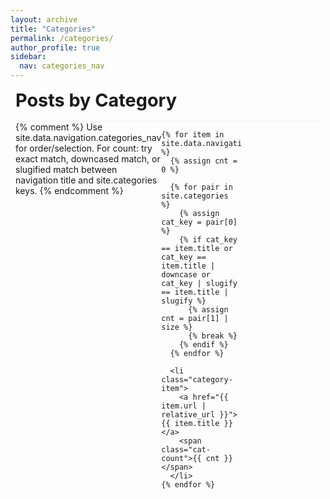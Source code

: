 ```yaml
---
layout: archive
title: "Categories"
permalink: /categories/
author_profile: true
sidebar:
  nav: categories_nav
---
```



<style>
/* scoped styles for this page only */
.categories-page { padding: 0 0.5rem 2rem; }

.categories-page h1 {
  font-size: 1.8rem;
  margin: 0 0 1rem 0;
}

/* 3-column grid for desktop, responsive down to 1 column */
.category-list {
  list-style: none;
  margin: 0;
  padding: 0;
  display: grid;
  grid-template-columns: repeat(3, 1fr);
  gap: 0;
  border-top: 1px solid rgba(0,0,0,0.06);
}

/* each row = one category item */
.category-item {
  display: flex;
  justify-content: space-between;
  align-items: center;
  padding: 0.75rem 1rem;
  border-bottom: 1px solid rgba(0,0,0,0.06);
  font-weight: 700;
}

/* visual tweak for links */
.category-item a { text-decoration: none; color: inherit; }

/* count on the right */
.cat-count {
  min-width: 2ch;
  text-align: right;
  opacity: 0.85;
  font-weight: 600;
}

/* responsive */
@media (max-width: 900px) {
  .category-list { grid-template-columns: repeat(2, 1fr); }
}
@media (max-width: 600px) {
  .category-list { grid-template-columns: repeat(1, 1fr); }
}
</style>

<div class="categories-page">
  <h1>Posts by Category</h1>

  <ul class="category-list">
    {% comment %}
      Use site.data.navigation.categories_nav for order/selection.
      For count: try exact match, downcased match, or slugified match between
      navigation title and site.categories keys.
    {% endcomment %}

    {% for item in site.data.navigation.categories_nav %}
      {% assign cnt = 0 %}

      {% for pair in site.categories %}
        {% assign cat_key = pair[0] %}
        {% if cat_key == item.title or cat_key == item.title | downcase or cat_key | slugify == item.title | slugify %}
          {% assign cnt = pair[1] | size %}
          {% break %}
        {% endif %}
      {% endfor %}

      <li class="category-item">
        <a href="{{ item.url | relative_url }}">{{ item.title }}</a>
        <span class="cat-count">{{ cnt }}</span>
      </li>
    {% endfor %}
  </ul>
</div>